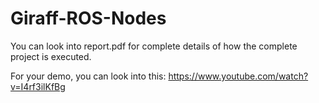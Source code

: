 # Giraff-ROS-Nodes

You can look into report.pdf for complete details of how the complete project is executed.

For your demo, you can look into this: https://www.youtube.com/watch?v=I4rf3ilKfBg 
